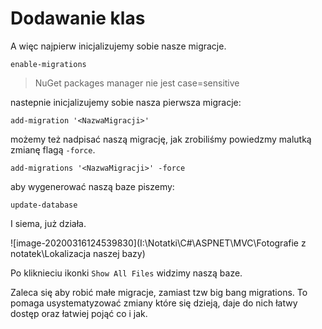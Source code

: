 # Dodawanie klas

A więc najpierw inicjalizujemy sobie nasze migracje.

```
enable-migrations
```

> NuGet packages manager nie jest case=sensitive

nastepnie inicjalizujemy sobie nasza pierwsza migracje:

```
add-migration '<NazwaMigracji>'
```

możemy też nadpisać naszą  migrację, jak zrobiliśmy powiedzmy malutką zmianę flagą `-force`. 

```
add-migrations '<NazwaMigracji>' -force
```

aby wygenerować naszą baze piszemy:

```
update-database
```

I siema, już działa. 

![image-20200316124539830](I:\Notatki\C#\ASPNET\MVC\Fotografie z notatek\Lokalizacja naszej bazy)

Po kliknieciu ikonki `Show All Files` widzimy naszą baze. 



Zaleca się aby robić małe migracje, zamiast tzw big bang migrations. To pomaga usystematyzować zmiany które się dzieją, daje do nich łatwy dostęp oraz łatwiej pojąć co i jak.